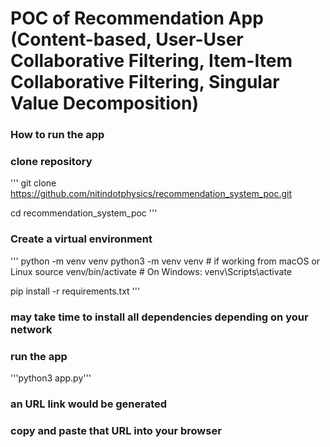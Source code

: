 # POC of Recommendation App (Content-based, User-User Collaborative Filtering, Item-Item Collaborative Filtering, Singular Value Decomposition)



### How to run the app
### clone repository
'''
git clone https://github.com/nitindotphysics/recommendation_system_poc.git

cd recommendation_system_poc
'''
### Create a virtual environment
'''
python -m venv venv 
python3 -m venv venv # if working from macOS or Linux
source venv/bin/activate  # On Windows: venv\Scripts\activate

pip install -r requirements.txt
'''
### may take time to install all dependencies depending on your network

### run the app
'''python3 app.py'''

### an URL link would be generated
### copy and paste that URL into your browser


